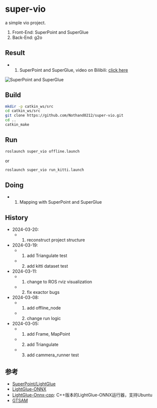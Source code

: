 # super-vio

a simple vio project.

1. Front-End: SuperPoint and SuperGlue
2. Back-End: g2o

## Result

- 1. SuperPoint and SuperGlue, video on Bilibili: [click here](https://b23.tv/6eXpUU1)

![SuperPoint and SuperGlue](doc/superpoint-lightglue.jpeg)

## Build

```sh
mkdir -p catkin_ws/src
cd catkin_ws/src
git clone https://github.com/Nothand0212/super-vio.git
cd ..
catkin_make
```

## Run

```sh
roslaunch super_vio offline.launch
```
or
```sh
roslaunch super_vio run_kitti.launch
```


## Doing

- 1. Mapping with SuperPoint and SuperGlue

## History

- 2024-03-20:
  - 1. reconstruct project structure
- 2024-03-19:
  - 1. add Triangulate test
  - 2. add kitti dataset test
- 2024-03-11:
  - 1. change to ROS rviz visualization
  - 2. fix exactor bugs
- 2024-03-08:
  - 1. add offline_node
  - 2. change run logic
- 2024-03-05:
  - 1. add Frame, MapPoint
  - 2. add Triangulate 
  - 3. add cammera_runner test



## 参考

- [SuperPoint/LightGlue](https://github.com/cvg/LightGlue)
- [LightGlue-ONNX](https://github.com/fabio-sim/LightGlue-ONNX)
- [LightGlue-Onnx-cpp](https://github.com/Nothand0212/LightGlue-OnnxRunner-cpp): C++版本的LightGlue-ONNX运行器，支持Ubuntu
- [GTSAM](https://github.com/borglab/gtsam)

